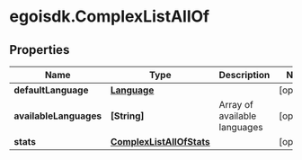 # egoisdk.ComplexListAllOf

## Properties

Name | Type | Description | Notes
------------ | ------------- | ------------- | -------------
**defaultLanguage** | [**Language**](Language.md) |  | [optional] 
**availableLanguages** | **[String]** | Array of available languages | [optional] 
**stats** | [**ComplexListAllOfStats**](ComplexListAllOfStats.md) |  | [optional] 


